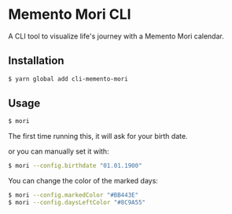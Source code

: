 # Memento Mori CLI

A CLI tool to visualize life's journey with a Memento Mori calendar.

## Installation

```bash
$ yarn global add cli-memento-mori
```

## Usage

```bash
$ mori
```
The first time running this, it will ask for your birth date.

or you can manually set it with:
```bash
$ mori --config.birthdate "01.01.1900"
```

You can change the color of the marked days:
```bash
$ mori --config.markedColor "#BB443E"
$ mori --config.daysLeftColor "#8C9A55"
```